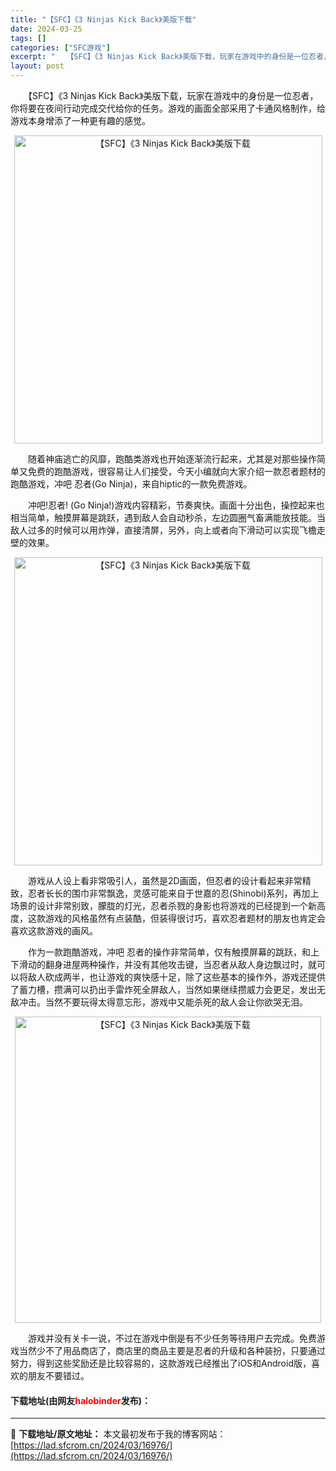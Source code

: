 ```yaml
---
title: "【SFC】《3 Ninjas Kick Back》美版下载"
date: 2024-03-25
tags: []
categories: ["SFC游戏"]
excerpt: "　　【SFC】《3 Ninjas Kick Back》美版下载，玩家在游戏中的身份是一位忍者，你将要在夜间行动完成交代给你的任务。游戏的画面全部采用了卡通风格制作，给游戏本身增添了一种更有趣的感觉。 　　随着神庙逃亡的风靡，跑酷类游戏也开始逐渐流行起来，尤其是对那些操作简单又免费的跑酷游戏，很容易让&hellip;"
layout: post
---
```


 <p>　　【SFC】《3 Ninjas Kick Back》美版下载，玩家在游戏中的身份是一位忍者，你将要在夜间行动完成交代给你的任务。游戏的画面全部采用了卡通风格制作，给游戏本身增添了一种更有趣的感觉。</p> <p align="center"><img align="" border="0" src="https://lad.sfcrom.cn/wp-content/uploads/2024/03/20240324_6600ad8dd4f41.png" width="493" alt="【SFC】《3 Ninjas Kick Back》美版下载" /></p> <p>　　随着神庙逃亡的风靡，跑酷类游戏也开始逐渐流行起来，尤其是对那些操作简单又免费的跑酷游戏，很容易让人们接受，今天小编就向大家介绍一款忍者题材的跑酷游戏，冲吧 忍者(Go Ninja)，来自hiptic的一款免费游戏。</p> <p>　　冲吧!忍者! (Go Ninja!)游戏内容精彩，节奏爽快。画面十分出色，操控起来也相当简单，触摸屏幕是跳跃，遇到敌人会自动秒杀，左边圆圈气畜满能放技能。当敌人过多的时候可以用炸弹，直接清屏，另外，向上或者向下滑动可以实现飞檐走壁的效果。</p> <p align="center"><img align="" border="0" src="https://lad.sfcrom.cn/wp-content/uploads/2024/03/20240324_6600ad907d25d.png" width="493" alt="【SFC】《3 Ninjas Kick Back》美版下载" /></p> <p>　　游戏从人设上看非常吸引人，虽然是2D画面，但忍者的设计看起来非常精致，忍者长长的围巾非常飘逸，灵感可能来自于世嘉的忍(Shinobi)系列，再加上场景的设计非常别致，朦胧的灯光，忍者杀戮的身影也将游戏的已经提到一个新高度，这款游戏的风格虽然有点装酷，但装得很讨巧，喜欢忍者题材的朋友也肯定会喜欢这款游戏的画风。</p> <p>　　作为一款跑酷游戏，冲吧 忍者的操作非常简单，仅有触摸屏幕的跳跃，和上下滑动的翻身进屋两种操作，并没有其他攻击键，当忍者从敌人身边飘过时，就可以将敌人砍成两半，也让游戏的爽快感十足，除了这些基本的操作外，游戏还提供了蓄力槽，攒满可以扔出手雷炸死全屏敌人，当然如果继续攒威力会更足，发出无敌冲击。当然不要玩得太得意忘形，游戏中又能杀死的敌人会让你欲哭无泪。</p> <p align="center"><img align="" border="0" src="https://lad.sfcrom.cn/wp-content/uploads/2024/03/20240324_6600ad92c5b7a.png" width="490" alt="【SFC】《3 Ninjas Kick Back》美版下载" /></p> <p>　　游戏并没有关卡一说，不过在游戏中倒是有不少任务等待用户去完成。免费游戏当然少不了用品商店了，商店里的商品主要是忍者的升级和各种装扮，只要通过努力，得到这些奖励还是比较容易的，这款游戏已经推出了iOS和Android版，喜欢的朋友不要错过。</p> <p><h4>下载地址(由网友<font color="red">halobinder</font>发布)：</h4></p> 

---
📖 **下载地址/原文地址：** 本文最初发布于我的博客网站：[https://lad.sfcrom.cn/2024/03/16976/](https://lad.sfcrom.cn/2024/03/16976/)
